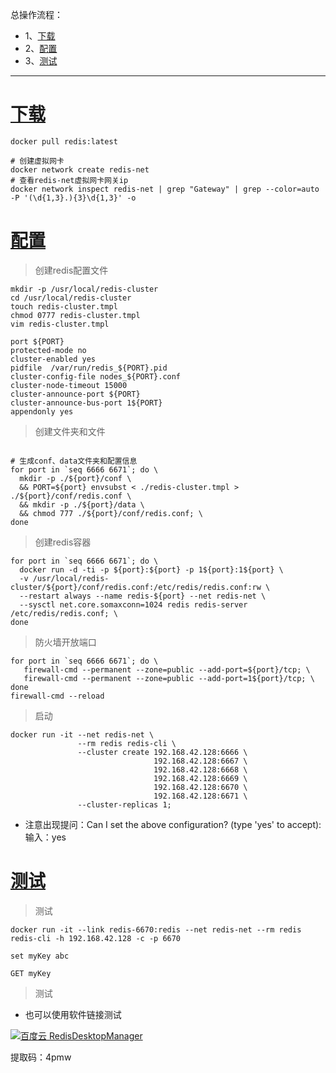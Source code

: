 总操作流程：
- 1、[下载](#docker-01)
- 2、[配置](#docker-02)
- 3、[测试](#docker-03)

***

# <a name="docker-01" href="#" >下载</a>

```shell
docker pull redis:latest

# 创建虚拟网卡
docker network create redis-net
# 查看redis-net虚拟网卡网关ip
docker network inspect redis-net | grep "Gateway" | grep --color=auto -P '(\d{1,3}.){3}\d{1,3}' -o
```

# <a name="docker-02" href="#" >配置</a>

> 创建redis配置文件

```shell
mkdir -p /usr/local/redis-cluster
cd /usr/local/redis-cluster
touch redis-cluster.tmpl
chmod 0777 redis-cluster.tmpl
vim redis-cluster.tmpl
```

```shell
port ${PORT}
protected-mode no
cluster-enabled yes
pidfile  /var/run/redis_${PORT}.pid 
cluster-config-file nodes_${PORT}.conf
cluster-node-timeout 15000
cluster-announce-port ${PORT}
cluster-announce-bus-port 1${PORT}
appendonly yes
```

> 创建文件夹和文件

```shell

# 生成conf、data文件夹和配置信息
for port in `seq 6666 6671`; do \
  mkdir -p ./${port}/conf \
  && PORT=${port} envsubst < ./redis-cluster.tmpl > ./${port}/conf/redis.conf \
  && mkdir -p ./${port}/data \
  && chmod 777 ./${port}/conf/redis.conf; \
done
```
> 创建redis容器

```shell
for port in `seq 6666 6671`; do \
  docker run -d -ti -p ${port}:${port} -p 1${port}:1${port} \
  -v /usr/local/redis-cluster/${port}/conf/redis.conf:/etc/redis/redis.conf:rw \
  --restart always --name redis-${port} --net redis-net \
  --sysctl net.core.somaxconn=1024 redis redis-server /etc/redis/redis.conf; \
done
```

> 防火墙开放端口

```shell
for port in `seq 6666 6671`; do \
   firewall-cmd --permanent --zone=public --add-port=${port}/tcp; \
   firewall-cmd --permanent --zone=public --add-port=1${port}/tcp; \
done 
firewall-cmd --reload
```

> 启动

```
docker run -it --net redis-net \
               --rm redis redis-cli \
               --cluster create 192.168.42.128:6666 \
                                192.168.42.128:6667 \
                                192.168.42.128:6668 \
                                192.168.42.128:6669 \
                                192.168.42.128:6670 \
                                192.168.42.128:6671 \
               --cluster-replicas 1;
```

- 注意出现提问：Can I set the above configuration? (type 'yes' to accept): 输入：yes

# <a name="docker-03" href="#" >测试</a>

> 测试

```
docker run -it --link redis-6670:redis --net redis-net --rm redis redis-cli -h 192.168.42.128 -c -p 6670

set myKey abc

GET myKey
```

> 测试


- 也可以使用软件链接测试

[![](https://img.shields.io/badge/百度云-RedisDesktopManager-green.svg "百度云 RedisDesktopManager")](https://pan.baidu.com/s/1b1lGG7umXfaB4dxk8sVpBQ)

提取码：4pmw
